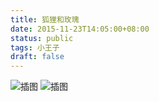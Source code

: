 ```yaml
---
title: 狐狸和玫瑰
date: 2015-11-23T14:05:00+08:00
status: public
tags: 小王子
draft: false
---
```



![插图](http://7xokga.com1.z0.glb.clouddn.com/blog-p2218744059.jpg-farbox.ill)
![插图](http://7xokga.com1.z0.glb.clouddn.com/blog-p2239866432.jpg-farbox.ill)